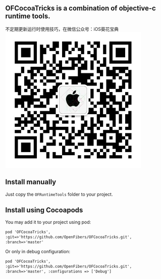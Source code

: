 ## OFCocoaTricks is a combination of objective-c runtime tools.  

不定期更新运行时使用技巧，在微信公众号：iOS葵花宝典  
![QRCode](https://raw.githubusercontent.com/OpenFibers/OFCocoaTricks/master/Resources/qrcode_wxmp.jpg)

## Install manually
Just copy the `OFRuntimeTools` folder to your project.  

## Install using Cocoapods

You may add it to your project using pod:  

```
pod 'OFCocoaTricks', :git=>'https://github.com/OpenFibers/OFCocoaTricks.git', :branch=>'master'
```

Or only in debug configuration:  

```
pod 'OFCocoaTricks', :git=>'https://github.com/OpenFibers/OFCocoaTricks.git', :branch=>'master', :configurations => ['Debug']
```
